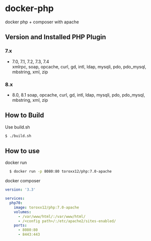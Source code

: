 # docker-php

docker php + composer with apache

## Version and Installed PHP Plugin

### 7.x

- 7.0, 7.1, 7.2, 7.3, 7.4  
  xmlrpc, soap, opcache, curl, gd, intl, ldap, mysqli, pdo, pdo_mysql, mbstring, xml, zip

### 8.x

- 8.0, 8.1
  soap, opcache, curl, gd, intl, ldap, mysqli, pdo, pdo_mysql, mbstring, xml, zip

## How to Build

Use build.sh

```bash
$ ./build.sh
```

## How to use

docker run

```bash
  $ docker run -p 8080:80 toroxx12/php:7.0-apache

```

docker composer

```yaml
version: '3.3'

services:
  php70:
    image: toroxx12/php:7.0-apache
    volumes:
      - /var/www/html/:/var/www/html/
      - /<config path>/:/etc/apache2/sites-enabled/
    ports:
      - 8080:80
      - 8443:443
```
